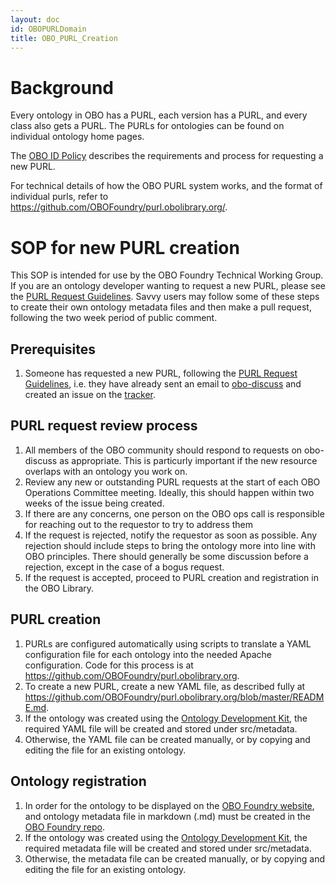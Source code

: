 ```yaml
---
layout: doc
id: OBOPURLDomain
title: OBO_PURL_Creation
---
```

# Background #

Every ontology in OBO has a PURL, each version has a PURL, and every class also gets a PURL. The PURLs for ontologies can be found on individual ontology home pages.

The [OBO ID Policy](http://www.obofoundry.org/docs/Policy_for_OBO_namespace_and_associated_PURL_requests.html) describes the requirements and process for requesting a new PURL.

For technical details of how the OBO PURL system works, and the format of individual purls, refer to https://github.com/OBOFoundry/purl.obolibrary.org/.

# SOP for new PURL creation #

This SOP is intended for use by the OBO Foundry Technical Working Group. If you are an ontology developer wanting to request a new PURL, please see the [PURL Request Guidelines](http://www.obofoundry.org/docs/Policy_for_OBO_namespace_and_associated_PURL_requests.htm). Savvy users may follow some of these steps to create their own ontology metadata files and then make a pull request, following the two week period of public comment.

## Prerequisites ##
1. Someone has requested a new PURL, following the [PURL Request Guidelines](http://www.obofoundry.org/docs/Policy_for_OBO_namespace_and_associated_PURL_requests.htm), i.e. they have already sent an email to [obo-discuss](mailto:obo-discuss@googlegroups.com) and created an issue on the [tracker](https://github.com/OBOFoundry/OBOFoundry.github.io/issues).

## PURL request review process ##
1. All members of the OBO community should respond to requests on obo-discuss as appropriate. This is particurly important if the new resource overlaps with an ontology you work on.
1. Review any new or outstanding PURL requests at the start of each OBO Operations Committee meeting. Ideally, this should happen within two weeks of the issue being created.
1. If there are any concerns, one person on the OBO ops call is responsible for reaching out to the requestor to try to address them
1. If the request is rejected, notify the requestor as soon as possible. Any rejection should include steps to bring the ontology more into line with OBO principles. There should generally be some discussion before a rejection, except in the case of a bogus request.
1. If the request is accepted, proceed to PURL creation and registration in the OBO Library.

## PURL creation ##
1. PURLs are configured automatically using scripts to translate a YAML configuration file for each ontology into the needed Apache configuration. Code for this process is at https://github.com/OBOFoundry/purl.obolibrary.org.
1. To create a new PURL, create a new YAML file, as described fully at https://github.com/OBOFoundry/purl.obolibrary.org/blob/master/README.md.
1. If the ontology was created using the [Ontology Development Kit](https://github.com/INCATools/ontology-development-kit), the required YAML file will be created and stored under src/metadata.
1. Otherwise, the YAML file can be created manually, or by copying and editing the file for an existing ontology.

## Ontology registration ##
1. In order for the ontology to be displayed on the [OBO Foundry website](http://www.obofoundry.org/), and ontology metadata file in markdown (.md) must be created in the [OBO Foundry repo](https://github.com/OBOFoundry/OBOFoundry.github.io/tree/master/ontology).
1. If the ontology was created using the [Ontology Development Kit](https://github.com/INCATools/ontology-development-kit), the required metadata file will be created and stored under src/metadata.
1. Otherwise, the metadata file can be created manually, or by copying and editing the file for an existing ontology.


